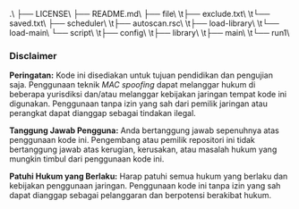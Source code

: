 .\\
├── LICENSE\\
├── README.md\\
├── file\\
\t├── exclude.txt\\
\t└── saved.txt\\
├── scheduler\\
\t├── autoscan.rsc\\
\t├── load-library\\
\t└── load-main\\
└── script\\
\t├── config\\
\t├── library\\
\t├── main\\
\t└── run1\\

### Disclaimer

**Peringatan:** Kode ini disediakan untuk tujuan pendidikan dan pengujian saja. Penggunaan teknik *MAC spoofing* dapat melanggar hukum di beberapa yurisdiksi dan/atau melanggar kebijakan jaringan tempat kode ini digunakan. Penggunaan tanpa izin yang sah dari pemilik jaringan atau perangkat dapat dianggap sebagai tindakan ilegal.

**Tanggung Jawab Pengguna:** Anda bertanggung jawab sepenuhnya atas penggunaan kode ini. Pengembang atau pemilik repositori ini tidak bertanggung jawab atas kerugian, kerusakan, atau masalah hukum yang mungkin timbul dari penggunaan kode ini.

**Patuhi Hukum yang Berlaku:** Harap patuhi semua hukum yang berlaku dan kebijakan penggunaan jaringan. Penggunaan kode ini tanpa izin yang sah dapat dianggap sebagai pelanggaran dan berpotensi berakibat hukum.

